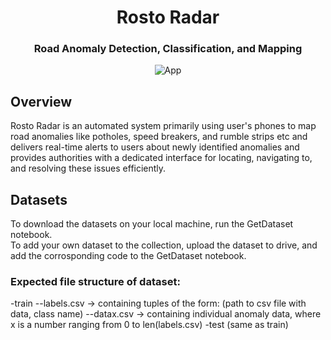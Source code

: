 <div align="center">
  <h1>Rosto Radar</h1>
  <h3>Road Anomaly Detection, Classification, and Mapping</h3>
</div>

<div align="center">

![App](https://github.com/user-attachments/assets/e9e9217d-b9b3-4acd-b25e-3b673c4b45b9)

</div>

## Overview

Rosto Radar is an automated system primarily using user's phones to map road anomalies like potholes, speed breakers, and rumble strips etc and delivers real-time alerts to users about newly identified anomalies and provides authorities with a dedicated interface for locating, navigating to, and resolving these issues efficiently.

## Datasets

To download the datasets on your local machine, run the GetDataset notebook.  
To add your own dataset to the collection, upload the dataset to drive, and add the corrosponding code to the GetDataset notebook.

### Expected file structure of dataset:

-train
--labels.csv -> containing tuples of the form: (path to csv file with data, class name)
--datax.csv -> containing individual anomaly data, where x is a number ranging from 0 to len(labels.csv)
-test
(same as train)
